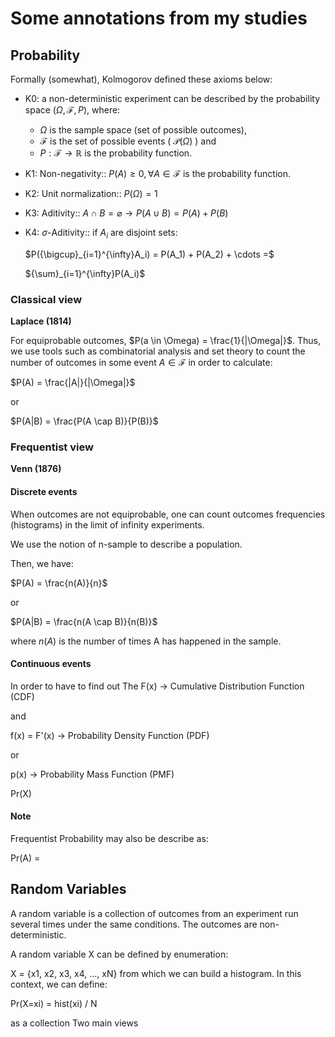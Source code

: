 # Some annotations from my studies

## Probability
Formally (somewhat), Kolmogorov defined these axioms below:

- K0: a non-deterministic experiment can be described by the probability space $(\Omega, \mathcal{F}, P)$, where:
  - $\Omega$ is the sample space (set of possible outcomes),
  - $\mathcal{F}$ is the set of possible events ( $\mathcal{P}(\Omega)$ ) and
  - $P: \mathcal{F} \rightarrow \mathbb{R}$ is the probability function.

- K1: Non-negativity::  $P(A) \geq 0, \forall A \in \mathcal{F}$ is the probability function.

- K2: Unit normalization:: $P(\Omega) = 1$
  
- K3: Aditivity:: $A \cap B = \varnothing \rightarrow P(A \cup B) = P(A) + P(B)$

- K4: $\sigma$-Aditivity:: if $A_i$ are disjoint sets:

  $P({\bigcup}_{i=1}^{\infty}A_i) = P(A_1) + P(A_2) + \cdots =$
  
  ${\sum}_{i=1}^{\infty}P(A_i)$

  
### Classical view
**Laplace (1814)**

For equiprobable outcomes, $P(a \in \Omega) = \frac{1}{|\Omega|}$. 
Thus, we use tools such as combinatorial analysis and set theory to count the number of outcomes in some event $A \in \mathcal{F}$ 
in order to calculate:

$P(A) = \frac{|A|}{|\Omega|}$ 

or 

$P(A|B) = \frac{P(A \cap B)}{P(B)}$

### Frequentist view
**Venn (1876)**

#### Discrete events
When outcomes are not equiprobable, one can count outcomes frequencies (histograms) in the limit of infinity experiments.

We use the notion of n-sample to describe a population.

Then, we have:

$P(A) = \frac{n(A)}{n}$

or 

$P(A|B) = \frac{n(A \cap B)}{n(B)}$

where $n(A)$ is the number of times A has happened in the sample.


#### Continuous events 

In order to have to find out The F(x) -> Cumulative Distribution Function (CDF)

and

f(x) = F'(x) -> Probability Density Function (PDF)

or 

p(x) -> Probability Mass Function (PMF)

Pr(X)

#### Note
Frequentist Probability may also be describe as:

Pr(A) = 


## Random Variables
A random variable is a collection of outcomes from an experiment run several times under the same conditions. The outcomes are non-deterministic. 

A random variable X can be defined by enumeration: 

X = {x1, x2, x3, x4, ..., xN} from which we can build a histogram. In this context,
we can define: 

Pr(X=xi) = hist(xi) / N

as a collection
Two main views

